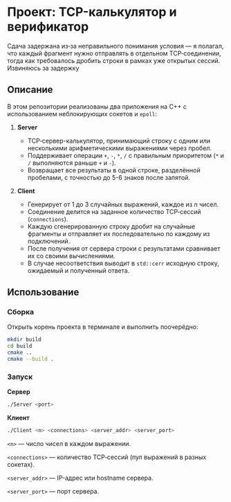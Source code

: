 # Проект: TCP-калькулятор и верификатор
Сдача задержана из‑за неправильного понимания условия — я полагал, что каждый фрагмент нужно отправлять в отдельном TCP‑соединении, тогда как требовалось дробить строки в рамках уже открытых сессий. Извиняюсь за задержку
## Описание

В этом репозитории реализованы два приложения на C++ с использованием неблокирующих сокетов и `epoll`:

1. **Server**
    - TCP‑сервер-калькулятор, принимающий строку с одним или несколькими арифметическими выражениями через пробел.
    - Поддерживает операции `+`, `-`, `*`, `/` с правильным приоритетом (`*` и `/` выполняются раньше `+` и `-`).
    - Возвращает все результаты в одной строке, разделённой пробелами, с точностью до 5-6 знаков после запятой.

2. **Client**
    - Генерирует от 1 до 3 случайных выражений, каждое из _n_ чисел.
    - Соединение делится на заданное количество TCP‑сессий (`connections`).
    - Каждую сгенерированную строку дробит на случайные фрагменты и отправляет их последовательно по каждому из подключений.
    - После получения от сервера строки с результатами сравнивает их со своими вычислениями.
    - В случае несоответствия выводит в `std::cerr` исходную строку, ожидаемый и полученный ответа.

## Использование

### Сборка
Открыть корень проекта в терминале и выполнить поочерёдно:
```bash
mkdir build
cd build
cmake ..
cmake --build .
```

### Запуск
**Сервер**
```bash
./Server <port>
```
**Клиент**
```bash
./Client <n> <connections> <server_addr> <server_port>
```

```<n>``` — число чисел в каждом выражении.

```<connections>``` — количество TCP‑сессий (пул выражений в разных сокетах).

```<server_addr>``` — IP-адрес или hostname сервера.

```<server_port>``` — порт сервера.

